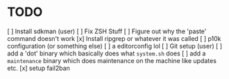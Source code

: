 # TODO

[ ] Install sdkman (user)
[ ] Fix ZSH Stuff
[ ] Figure out why the 'paste' command doesn't work
[x] Install ripgrep or whatever it was called
[ ] p10k configuration (or something else)
[ ] a editorconfig lol
[ ] Git setup (user)
[ ] add a 'dot' binary which basically does what `system.sh` does
[ ] add a `maintenance` binary which does maintenance on the machine like updates etc.
[x] setup fail2ban